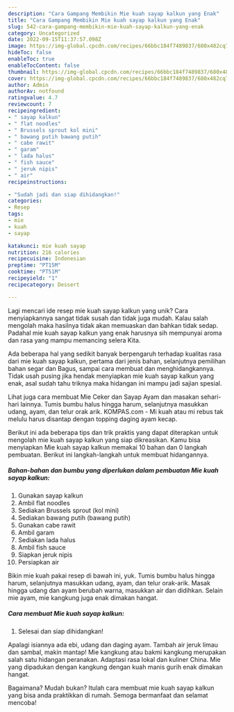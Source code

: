 ```yaml
---
description: "Cara Gampang Membikin Mie kuah sayap kalkun yang Enak"
title: "Cara Gampang Membikin Mie kuah sayap kalkun yang Enak"
slug: 542-cara-gampang-membikin-mie-kuah-sayap-kalkun-yang-enak
category: Uncategorized
date: 2022-09-15T11:37:57.098Z
image: https://img-global.cpcdn.com/recipes/66bbc184f7489837/680x482cq70/mie-kuah-sayap-kalkun-foto-resep-utama.jpg
hideToc: false
enableToc: true
enableTocContent: false
thumbnail: https://img-global.cpcdn.com/recipes/66bbc184f7489837/680x482cq70/mie-kuah-sayap-kalkun-foto-resep-utama.jpg
cover: https://img-global.cpcdn.com/recipes/66bbc184f7489837/680x482cq70/mie-kuah-sayap-kalkun-foto-resep-utama.jpg
author: Admin
authorAv: notfound
ratingvalue: 4.7
reviewcount: 7
recipeingredient:
- " sayap kalkun"
- " flat noodles"
- " Brussels sprout kol mini"
- " bawang putih bawang putih"
- " cabe rawit"
- " garam"
- " lada halus"
- " fish sauce"
- " jeruk nipis"
- " air"
recipeinstructions:

- "Sudah jadi dan siap dihidangkan!"
categories:
- Resep
tags:
- mie
- kuah
- sayap

katakunci: mie kuah sayap 
nutrition: 216 calories
recipecuisine: Indonesian
preptime: "PT15M"
cooktime: "PT51M"
recipeyield: "1"
recipecategory: Dessert

---
```





Lagi mencari ide resep mie kuah sayap kalkun yang unik? Cara menyiapkannya sangat tidak susah dan tidak juga mudah. Kalau salah mengolah maka hasilnya tidak akan memuaskan dan bahkan tidak sedap. Padahal mie kuah sayap kalkun yang enak harusnya sih mempunyai aroma dan rasa yang mampu memancing selera Kita.





Ada beberapa hal yang sedikit banyak berpengaruh terhadap kualitas rasa dari mie kuah sayap kalkun, pertama dari jenis bahan, selanjutnya pemilihan bahan segar dan Bagus, sampai cara membuat dan menghidangkannya. Tidak usah pusing jika hendak menyiapkan mie kuah sayap kalkun yang enak,      asal sudah tahu triknya maka hidangan ini mampu jadi sajian spesial.














Lihat juga cara membuat Mie Ceker dan Sayap Ayam dan masakan sehari-hari lainnya. Tumis bumbu halus hingga harum, selanjutnya masukkan udang, ayam, dan telur orak arik. KOMPAS.com - Mi kuah atau mi rebus tak melulu harus disantap dengan topping daging ayam kecap.






Berikut ini ada beberapa tips dan trik praktis yang dapat diterapkan untuk mengolah mie kuah sayap kalkun yang siap dikreasikan. Kamu bisa menyiapkan Mie kuah sayap kalkun memakai 10 bahan dan 0 langkah pembuatan. Berikut ini langkah-langkah untuk membuat hidangannya.

<!--inarticleads1-->

##### Bahan-bahan dan bumbu yang diperlukan dalam pembuatan Mie kuah sayap kalkun:

1. Gunakan  sayap kalkun
1. Ambil  flat noodles
1. Sediakan  Brussels sprout (kol mini)
1. Sediakan  bawang putih (bawang putih)
1. Gunakan  cabe rawit
1. Ambil  garam
1. Sediakan  lada halus
1. Ambil  fish sauce
1. Siapkan  jeruk nipis
1. Persiapkan  air


Bikin mie kuah pakai resep di bawah ini, yuk. Tumis bumbu halus hingga harum, selanjutnya masukkan udang, ayam, dan telur orak-arik. Masak hingga udang dan ayam berubah warna, masukkan air dan didihkan. Selain mie ayam, mie kangkung juga enak dimakan hangat. 

<!--inarticleads2-->

##### Cara membuat Mie kuah sayap kalkun:


1. Selesai dan siap dihidangkan!

Apalagi isiannya ada ebi, udang dan daging ayam. Tambah air jeruk limau dan sambal, makin mantap! Mie kangkung atau bakmi kangkung merupakan salah satu hidangan peranakan. Adaptasi rasa lokal dan kuliner China. Mie yang dipadukan dengan kangkung dengan kuah manis gurih enak dimakan hangat. 

Bagaimana? Mudah bukan? Itulah cara membuat mie kuah sayap kalkun yang bisa anda praktikkan di rumah. Semoga bermanfaat dan selamat mencoba!
